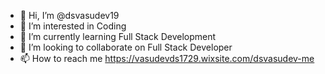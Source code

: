 - 👋 Hi, I’m @dsvasudev19
- 👀 I’m interested in Coding
- 🌱 I’m currently learning Full Stack Development
- 💞️ I’m looking to collaborate on Full Stack Developer
- 📫 How to reach me https://vasudevds1729.wixsite.com/dsvasudev-me

<!---
dsvasudev19/dsvasudev19 is a ✨ special ✨ repository because its `README.md` (this file) appears on your GitHub profile.
You can click the Preview link to take a look at your changes.
--->
